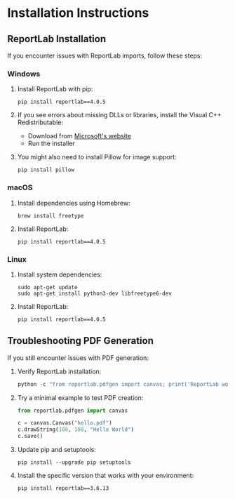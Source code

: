 # Installation Instructions

## ReportLab Installation

If you encounter issues with ReportLab imports, follow these steps:

### Windows

1. Install ReportLab with pip:
   ```
   pip install reportlab==4.0.5
   ```

2. If you see errors about missing DLLs or libraries, install the Visual C++ Redistributable:
   - Download from [Microsoft's website](https://aka.ms/vs/17/release/vc_redist.x64.exe)
   - Run the installer

3. You might also need to install Pillow for image support:
   ```
   pip install pillow
   ```

### macOS

1. Install dependencies using Homebrew:
   ```
   brew install freetype
   ```

2. Install ReportLab:
   ```
   pip install reportlab==4.0.5
   ```

### Linux

1. Install system dependencies:
   ```
   sudo apt-get update
   sudo apt-get install python3-dev libfreetype6-dev
   ```

2. Install ReportLab:
   ```
   pip install reportlab==4.0.5
   ```

## Troubleshooting PDF Generation

If you still encounter issues with PDF generation:

1. Verify ReportLab installation:
   ```python
   python -c "from reportlab.pdfgen import canvas; print('ReportLab working')"
   ```

2. Try a minimal example to test PDF creation:
   ```python
   from reportlab.pdfgen import canvas
   
   c = canvas.Canvas("hello.pdf")
   c.drawString(100, 100, "Hello World")
   c.save()
   ```

3. Update pip and setuptools:
   ```
   pip install --upgrade pip setuptools
   ```

4. Install the specific version that works with your environment:
   ```
   pip install reportlab==3.6.13
   ```

